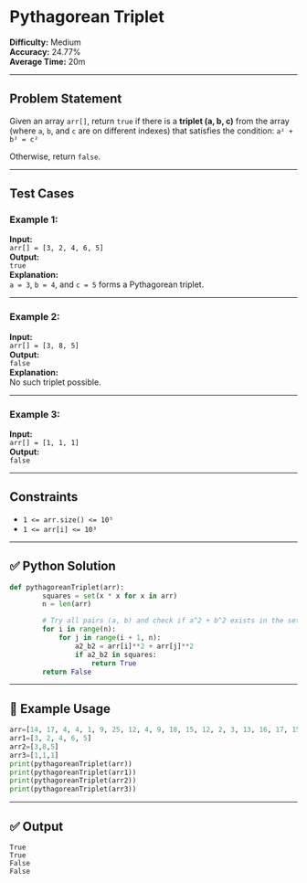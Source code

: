 # Pythagorean Triplet

**Difficulty:** Medium  
**Accuracy:** 24.77%  
**Average Time:** 20m

---

## Problem Statement

Given an array `arr[]`, return `true` if there is a **triplet (a, b, c)** from the array (where `a`, `b`, and `c` are on different indexes) that satisfies the condition: `a² + b² = c²`

Otherwise, return `false`.

---

## Test Cases

### Example 1:

**Input:**  
`arr[] = [3, 2, 4, 6, 5]`  
**Output:**  
`true`  
**Explanation:**  
`a = 3`, `b = 4`, and `c = 5` forms a Pythagorean triplet.

---

### Example 2:

**Input:**  
`arr[] = [3, 8, 5]`  
**Output:**  
`false`  
**Explanation:**  
No such triplet possible.

---

### Example 3:

**Input:**  
`arr[] = [1, 1, 1]`  
**Output:**  
`false`

---

## Constraints

- `1 <= arr.size() <= 10⁵`
- `1 <= arr[i] <= 10³`
---
## ✅ Python Solution
```python
def pythagoreanTriplet(arr):
        squares = set(x * x for x in arr)
        n = len(arr)

        # Try all pairs (a, b) and check if a^2 + b^2 exists in the set
        for i in range(n):
            for j in range(i + 1, n):
                a2_b2 = arr[i]**2 + arr[j]**2
                if a2_b2 in squares:
                    return True
        return False

```
---
## 🧪 Example Usage
```python
arr=[14, 17, 4, 4, 1, 9, 25, 12, 4, 9, 18, 15, 12, 2, 3, 13, 16, 17, 15, 6, 5, 20, 14, 8]
arr1=[3, 2, 4, 6, 5]
arr2=[3,8,5]
arr3=[1,1,1]
print(pythagoreanTriplet(arr))
print(pythagoreanTriplet(arr1))
print(pythagoreanTriplet(arr2))
print(pythagoreanTriplet(arr3))
```
---
## ✅ Output
```
True
True
False
False
```